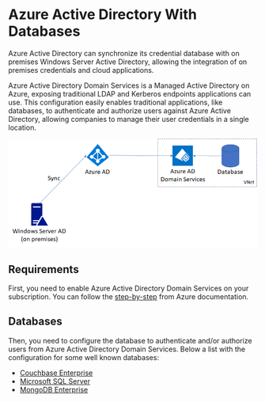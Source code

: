 # Azure Active Directory With Databases
Azure Active Directory can synchronize its credential database with on premises Windows Server Active Directory, allowing the integration of on premises credentials and cloud applications.

Azure Active Directory Domain Services is a Managed Active Directory on Azure, exposing traditional LDAP and Kerberos endpoints applications can use. This configuration easily enables traditional applications, like databases, to authenticate and authorize users against Azure Active Directory, allowing companies to manage their user credentials in a single location.

![Architecture](/img/arch.png "Architecture")

## Requirements
First, you need to enable Azure Active Directory Domain Services on your subscription. You can follow the [step-by-step](https://docs.microsoft.com/en-us/azure/active-directory-domain-services/active-directory-ds-getting-started) from Azure documentation.

## Databases
Then, you need to configure the database to authenticate and/or authorize users from Azure Active Directory Domain Services. Below a list with the configuration for some well known databases:

- [Couchbase Enterprise](couchbase.md)
- [Microsoft SQL Server](sqlserver.md)
- [MongoDB Enterprise](mongodb.md)